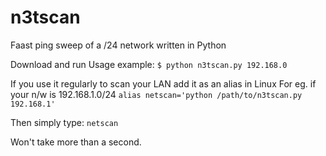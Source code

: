 # n3tscan
Faast ping sweep of a /24 network written in Python

Download and run
Usage example: 
`$ python n3tscan.py 192.168.0`

If you use it regularly to scan your LAN add it as an alias in Linux 
For eg. if your n/w is 192.168.1.0/24
`alias netscan='python /path/to/n3tscan.py 192.168.1'`

Then simply type:
`netscan`

Won't take more than a second.
